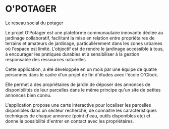 # O'POTAGER

Le reseau social du potager



Le projet O’Potager est une plateforme communautaire innovante dédiée au jardinage collaboratif, facilitant la mise en relation entre propriétaires de terrains et amateurs de jardinage, particulièrement dans les zones urbaines où l'espace est limité. 
L'objectif est de rendre le jardinage accessible à tous, à encourager les pratiques durables et à sensibiliser à la gestion responsable des ressources naturelles

Cette application, a été développée en un mois par une équipe de quatre personnes dans le cadre d'un projet de fin d'études avec l'école O'Clock.

Elle permet à des propriétaires de jardin de déposer des annonces de disponibilités de leur parcelles dans le même principe qu'un site de petites annonces bien connu.

L'application propose une carte interactive pour localiser les parcelles disponibles dans un secteur recherché, de connaitre les caractéristiques techniques de chaque annonce (point d'eau, outils disponibles etc) et donne la possibilité d'entrer en contact avec les propriétaires.

